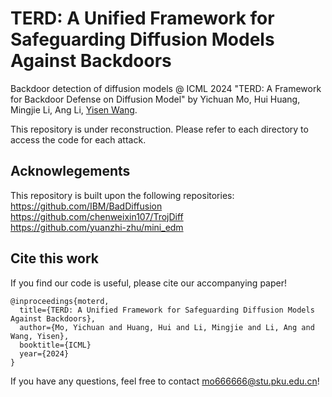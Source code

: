 # TERD: A Unified Framework for Safeguarding Diffusion Models Against Backdoors
Backdoor detection of diffusion models @ ICML 2024 "TERD: A Framework for Backdoor Defense on Diffusion Model" by Yichuan Mo, Hui Huang, Mingjie Li, Ang Li, [Yisen Wang](https://yisenwang.github.io/).  

This repository is under reconstruction. Please refer to each directory to access the code for each attack.





## Acknowlegements
This repository is built upon the following repositories:<br/>
https://github.com/IBM/BadDiffusion
<br/>
https://github.com/chenweixin107/TrojDiff
<br/>
https://github.com/yuanzhi-zhu/mini_edm
<br/>



## Cite this work
If you find our code is useful, please cite our accompanying paper!
```
@inproceedings{moterd,
  title={TERD: A Unified Framework for Safeguarding Diffusion Models Against Backdoors},
  author={Mo, Yichuan and Huang, Hui and Li, Mingjie and Li, Ang and Wang, Yisen},
  booktitle={ICML}
  year={2024}
}
```

If you have any questions, feel free to contact mo666666@stu.pku.edu.cn!
